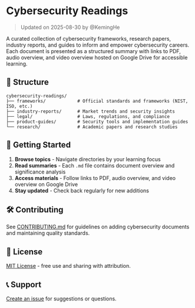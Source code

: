# Cybersecurity Readings

> Updated on 2025-08-30 by @KemingHe

A curated collection of cybersecurity frameworks, research papers, industry reports, and guides to inform and empower cybersecurity careers. Each document is presented as a structured summary with links to PDF, audio overview, and video overview hosted on Google Drive for accessible learning.

## 📁 Structure

```plaintext
cybersecurity-readings/
├── frameworks/            # Official standards and frameworks (NIST, ISO, etc.)
├── industry-reports/      # Market trends and security insights
├── legal/                 # Laws, regulations, and compliance
├── product-guides/        # Security tools and implementation guides
└── research/              # Academic papers and research studies
```

## 🚀 Getting Started

1. **Browse topics** - Navigate directories by your learning focus
2. **Read summaries** - Each `.md` file contains document overview and significance analysis
3. **Access materials** - Follow links to PDF, audio overview, and video overview on Google Drive
4. **Stay updated** - Check back regularly for new additions

## 🛠️ Contributing

See [CONTRIBUTING.md](./CONTRIBUTING.md) for guidelines on adding cybersecurity documents and maintaining quality standards.

## 📄 License

[MIT License](./LICENSE) - free use and sharing with attribution.

## 📞 Support

[Create an issue](https://github.com/KemingHe/cybersecurity-readings/issues) for suggestions or questions.
